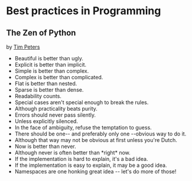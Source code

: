 # Best practices in Programming

## The Zen of Python
by <a href="https://legacy.python.org/dev/peps/pep-0020/" target="_blank">Tim Peters</a>
<ul>
<li>Beautiful is better than ugly.
<li>Explicit is better than implicit.
<li>Simple is better than complex.
<li>Complex is better than complicated.
<li>Flat is better than nested.
<li>Sparse is better than dense.
<li>Readability counts.
<li>Special cases aren't special enough to break the rules.
<li>Although practicality beats purity.
<li>Errors should never pass silently.
<li>Unless explicitly silenced.
<li>In the face of ambiguity, refuse the temptation to guess.
<li>There should be one-- and preferably only one --obvious way to do it.
<li>Although that way may not be obvious at first unless you're Dutch.
<li>Now is better than never.
<li>Although never is often better than *right* now.
<li>If the implementation is hard to explain, it's a bad idea.
<li>If the implementation is easy to explain, it may be a good idea.
<li>Namespaces are one honking great idea -- let's do more of those!
</ul>
